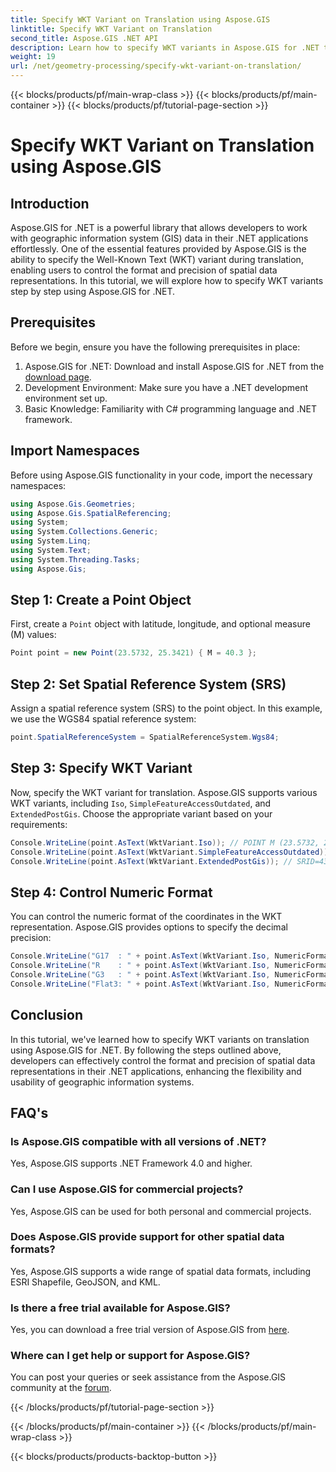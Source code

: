 ```yaml
---
title: Specify WKT Variant on Translation using Aspose.GIS
linktitle: Specify WKT Variant on Translation
second_title: Aspose.GIS .NET API
description: Learn how to specify WKT variants in Aspose.GIS for .NET to control spatial data representation format and precision effectively.
weight: 19
url: /net/geometry-processing/specify-wkt-variant-on-translation/
---
```


{{< blocks/products/pf/main-wrap-class >}}
{{< blocks/products/pf/main-container >}}
{{< blocks/products/pf/tutorial-page-section >}}

# Specify WKT Variant on Translation using Aspose.GIS

## Introduction
Aspose.GIS for .NET is a powerful library that allows developers to work with geographic information system (GIS) data in their .NET applications effortlessly. One of the essential features provided by Aspose.GIS is the ability to specify the Well-Known Text (WKT) variant during translation, enabling users to control the format and precision of spatial data representations. In this tutorial, we will explore how to specify WKT variants step by step using Aspose.GIS for .NET.
## Prerequisites
Before we begin, ensure you have the following prerequisites in place:
1. Aspose.GIS for .NET: Download and install Aspose.GIS for .NET from the [download page](https://releases.aspose.com/gis/net/).
2. Development Environment: Make sure you have a .NET development environment set up.
3. Basic Knowledge: Familiarity with C# programming language and .NET framework.

## Import Namespaces
Before using Aspose.GIS functionality in your code, import the necessary namespaces:
```csharp
using Aspose.Gis.Geometries;
using Aspose.Gis.SpatialReferencing;
using System;
using System.Collections.Generic;
using System.Linq;
using System.Text;
using System.Threading.Tasks;
using Aspose.Gis;
```
## Step 1: Create a Point Object
First, create a `Point` object with latitude, longitude, and optional measure (M) values:
```csharp
Point point = new Point(23.5732, 25.3421) { M = 40.3 };
```
## Step 2: Set Spatial Reference System (SRS)
Assign a spatial reference system (SRS) to the point object. In this example, we use the WGS84 spatial reference system:
```csharp
point.SpatialReferenceSystem = SpatialReferenceSystem.Wgs84;
```
## Step 3: Specify WKT Variant
Now, specify the WKT variant for translation. Aspose.GIS supports various WKT variants, including `Iso`, `SimpleFeatureAccessOutdated`, and `ExtendedPostGis`. Choose the appropriate variant based on your requirements:
```csharp
Console.WriteLine(point.AsText(WktVariant.Iso)); // POINT M (23.5732, 25.3421, 40.3)
Console.WriteLine(point.AsText(WktVariant.SimpleFeatureAccessOutdated)); // POINT (23.5732, 25.3421)
Console.WriteLine(point.AsText(WktVariant.ExtendedPostGis)); // SRID=4326;POINTM (23.5732, 25.3421, 40.3)
```
## Step 4: Control Numeric Format
You can control the numeric format of the coordinates in the WKT representation. Aspose.GIS provides options to specify the decimal precision:
```csharp
Console.WriteLine("G17  : " + point.AsText(WktVariant.Iso, NumericFormat.General(17))); // POINT M (23.5732 25.342099999999999 40.299999999999997)
Console.WriteLine("R    : " + point.AsText(WktVariant.Iso, NumericFormat.RoundTrip)); // POINT M (23.5732 25.3421 40.3)
Console.WriteLine("G3   : " + point.AsText(WktVariant.Iso, NumericFormat.General(3))); // POINT M (23.6 25.3 40.3)
Console.WriteLine("Flat3: " + point.AsText(WktVariant.Iso, NumericFormat.Flat(3))); // POINT M (23.573 25.342 40.3)
```

## Conclusion
In this tutorial, we've learned how to specify WKT variants on translation using Aspose.GIS for .NET. By following the steps outlined above, developers can effectively control the format and precision of spatial data representations in their .NET applications, enhancing the flexibility and usability of geographic information systems.
## FAQ's
### Is Aspose.GIS compatible with all versions of .NET?
Yes, Aspose.GIS supports .NET Framework 4.0 and higher.
### Can I use Aspose.GIS for commercial projects?
Yes, Aspose.GIS can be used for both personal and commercial projects.
### Does Aspose.GIS provide support for other spatial data formats?
Yes, Aspose.GIS supports a wide range of spatial data formats, including ESRI Shapefile, GeoJSON, and KML.
### Is there a free trial available for Aspose.GIS?
Yes, you can download a free trial version of Aspose.GIS from [here](https://releases.aspose.com/).
### Where can I get help or support for Aspose.GIS?
You can post your queries or seek assistance from the Aspose.GIS community at the [forum](https://forum.aspose.com/c/gis/33).

{{< /blocks/products/pf/tutorial-page-section >}}

{{< /blocks/products/pf/main-container >}}
{{< /blocks/products/pf/main-wrap-class >}}

{{< blocks/products/products-backtop-button >}}
